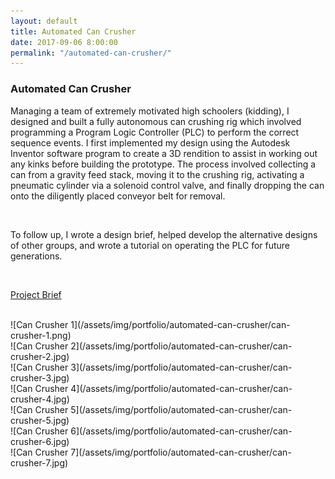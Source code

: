 ```yaml
---
layout: default
title: Automated Can Crusher
date: 2017-09-06 8:00:00
permalink: "/automated-can-crusher/"
---
```


<section class="portfolio-page" style="background-image: url(/assets/img/portfolio/automated-can-crusher/background.jpg);">

<div class="portfolio-content" markdown="1">

### Automated Can Crusher

Managing a team of extremely motivated high schoolers (kidding), I designed and built a fully autonomous can
crushing rig which involved programming a Program Logic Controller (PLC) to perform the correct sequence events.
I first implemented my design using the Autodesk Inventor software program to create a 3D rendition to assist
in working out any kinks before building the prototype. The process involved collecting a can from a gravity
feed stack, moving it to the crushing rig, activating a pneumatic cylinder via a solenoid control valve, and
finally dropping the can onto the diligently placed conveyor belt for removal.

<br>

To follow up, I wrote a design brief, helped develop the alternative designs of other groups, and wrote
a tutorial on operating the PLC for future generations.

<br>

[Project Brief](/assets/docs/Can-Crusher-Report.pdf)

<br>
![Can Crusher 1](/assets/img/portfolio/automated-can-crusher/can-crusher-1.png)
<br>
![Can Crusher 2](/assets/img/portfolio/automated-can-crusher/can-crusher-2.jpg)
<br>
![Can Crusher 3](/assets/img/portfolio/automated-can-crusher/can-crusher-3.jpg)
<br>
![Can Crusher 4](/assets/img/portfolio/automated-can-crusher/can-crusher-4.jpg)
<br>
![Can Crusher 5](/assets/img/portfolio/automated-can-crusher/can-crusher-5.jpg)
<br>
![Can Crusher 6](/assets/img/portfolio/automated-can-crusher/can-crusher-6.jpg)
<br>
![Can Crusher 7](/assets/img/portfolio/automated-can-crusher/can-crusher-7.jpg)


</div>

</section>